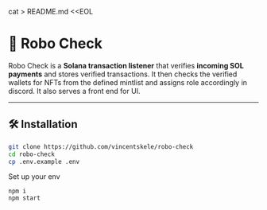 cat > README.md <<EOL
# 🚀 Robo Check

Robo Check is a **Solana transaction listener** that verifies **incoming SOL payments** and stores verified transactions.
It then checks the verified wallets for NFTs from the defined mintlist and assigns role accordingly in discord.
It also serves a front end for UI.

---

## 🛠️ Installation

```sh
git clone https://github.com/vincentskele/robo-check
cd robo-check
cp .env.example .env
```
Set up your env

```
npm i
npm start
```

